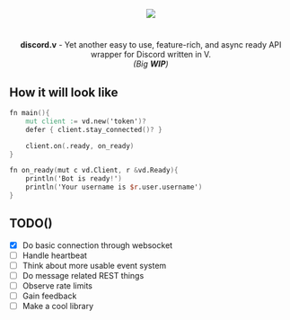 <p align="center">
<img src="https://user-images.githubusercontent.com/26527529/98575853-c348d300-22ca-11eb-86f6-d22cc9b1e0cf.png"/>
</p>

<h1></h1>

<p align="center">
<b>discord.v</b> - Yet another easy to use, feature-rich, and async ready API wrapper for Discord written in V. <br><i>(Big <b>WIP</b>)</i>
</p>

## How it will look like

```v
fn main(){
	mut client := vd.new('token')?
	defer { client.stay_connected()? }

	client.on(.ready, on_ready)
}

fn on_ready(mut c vd.Client, r &vd.Ready){
	println('Bot is ready!')
    println('Your username is $r.user.username')
}
```

## TODO()

- [x] Do basic connection through websocket
- [ ] Handle heartbeat
- [ ] Think about more usable event system
- [ ] Do message related REST things
- [ ] Observe rate limits
- [ ] Gain feedback
- [ ] Make a cool library